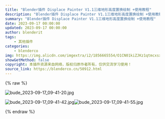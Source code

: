 ```yaml
---
title: "Blender插件 Displace Painter V1.1三维地形高度置换绘制 +使用教程"
description: "Blender插件 Displace Painter V1.1三维地形高度置换绘制 +使用教程"
summary: "Blender插件 Displace Painter V1.1三维地形高度置换绘制 +使用教程"
date: 2023-09-17 00:00:00
updated: 2023-09-17 00:00:00
author: blenderit
tags: 
    - 其他插件
categories:
    - blenderco
img: https://img.alicdn.com/imgextra/i2/1856665554/O1CN01kiZJKz1qtmcxsx1qx_!!1856665554.jpg
showGetMethod: false
copyright: 本插件资源来自网络，版权归原作者所有，仅供交流学习使用！
source_link: https://blenderco.cn/50912.html
---
```


{% raw %}
<p><img src="https://img.alicdn.com/imgextra/i2/1856665554/O1CN01kiZJKz1qtmcxsx1qx_!!1856665554.jpg" alt="bude_2023-09-17_09-41-20.jpg"></p><p><img src="https://img.alicdn.com/imgextra/i3/1856665554/O1CN01LOXoaV1qtmd3bw4Hr_!!1856665554.jpg" alt="bude_2023-09-17_09-41-42.jpg"><img src="https://img.alicdn.com/imgextra/i3/1856665554/O1CN01s13o5q1qtmd0FHSNg_!!1856665554.jpg" alt="bude_2023-09-17_09-41-55.jpg"></p>
<div style="display: none">blenderco</div>
{% endraw %}